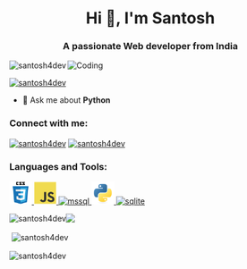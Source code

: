 <h1 align="center">Hi 👋, I'm Santosh</h1>
<h3 align="center">A passionate Web developer from India</h3>
<img align="right" alt="Coding" width=400 src="https://camo.githubusercontent.com/cae12fddd9d6982901d82580bdf321d81fb299141098ca1c2d4891870827bf17/68747470733a2f2f6d69726f2e6d656469756d2e636f6d2f6d61782f313336302f302a37513379765349765f7430696f4a2d5a2e676966">



<p align="left"> <img src="https://komarev.com/ghpvc/?username=santosh4dev&label=Profile%20views&color=0e75b6&style=flat" alt="santosh4dev" /> </p>

<p align="left"> <a href="https://twitter.com/santosh4dev" target="blank"><img src="https://img.shields.io/twitter/follow/santosh4dev?logo=twitter&style=for-the-badge" alt="santosh4dev" /></a> </p>

- 💬 Ask me about **Python**

<h3 align="left">Connect with me:</h3>
<p align="left">
<a href="https://twitter.com/santosh4dev" target="blank"><img align="center" src="https://raw.githubusercontent.com/rahuldkjain/github-profile-readme-generator/master/src/images/icons/Social/twitter.svg" alt="santosh4dev" height="30" width="40" /></a>
<a href="https://instagram.com/santosh4dev" target="blank"><img align="center" src="https://raw.githubusercontent.com/rahuldkjain/github-profile-readme-generator/master/src/images/icons/Social/instagram.svg" alt="santosh4dev" height="30" width="40" /></a>
</p>

<h3 align="left">Languages and Tools:</h3>
<p align="left"> <a href="https://www.w3schools.com/css/" target="_blank" rel="noreferrer"> <img src="https://raw.githubusercontent.com/devicons/devicon/master/icons/css3/css3-original-wordmark.svg" alt="css3" width="40" height="40"/> </a> <a href="https://developer.mozilla.org/en-US/docs/Web/JavaScript" target="_blank" rel="noreferrer"> <img src="https://raw.githubusercontent.com/devicons/devicon/master/icons/javascript/javascript-original.svg" alt="javascript" width="40" height="40"/> </a> <a href="https://www.microsoft.com/en-us/sql-server" target="_blank" rel="noreferrer"> <img src="https://www.svgrepo.com/show/303229/microsoft-sql-server-logo.svg" alt="mssql" width="40" height="40"/> </a> <a href="https://www.python.org" target="_blank" rel="noreferrer"> <img src="https://raw.githubusercontent.com/devicons/devicon/master/icons/python/python-original.svg" alt="python" width="40" height="40"/> </a> <a href="https://www.sqlite.org/" target="_blank" rel="noreferrer"> <img src="https://www.vectorlogo.zone/logos/sqlite/sqlite-icon.svg" alt="sqlite" width="40" height="40"/> </a> </p>

<p><img align="left" src="https://github-readme-stats.vercel.app/api/top-langs?username=santosh4dev&show_icons=true&locale=en&layout=compact" alt="santosh4dev" /></p>

<img 
   src="https://github-readme-stats.vercel.app/api?username=santosh4dev&show_icons=true&theme=tokyonight" 
/>

<p>&nbsp;<img align="center" src="https://github-readme-stats.vercel.app/api?username=santosh4dev&show_icons=true&locale=en" alt="santosh4dev" /></p>

<p><img align="center" src="https://github-readme-streak-stats.herokuapp.com/?user=santosh4dev&" alt="santosh4dev" /></p>
